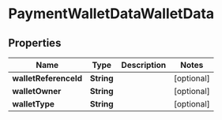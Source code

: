

# PaymentWalletDataWalletData


## Properties

| Name | Type | Description | Notes |
|------------ | ------------- | ------------- | -------------|
|**walletReferenceId** | **String** |  |  [optional] |
|**walletOwner** | **String** |  |  [optional] |
|**walletType** | **String** |  |  [optional] |



